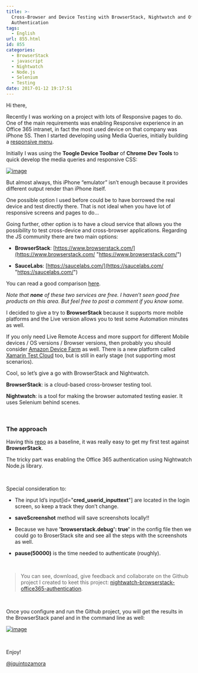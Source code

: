 ```yaml
---
title: >-
  Cross-Browser and Device Testing with BrowserStack, Nightwatch and Office 365
  Authentication
tags:
  - English
url: 855.html
id: 855
categories:
  - BrowserStack
  - javascript
  - Nightwatch
  - Node.js
  - Selenium
  - Testing
date: 2017-01-12 19:17:51
---
```


Hi there,

Recently I was working on a project with lots of Responsive pages to do. One of the main requirements was enabling Responsive experience in an Office 365 intranet, in fact the most used device on that company was iPhone 5S. Then I started developing using Media Queries, initially building a [responsive menu](https://github.com/jquintozamora/react-responsive-menu-component). 

Initially I was using the **Toogle Device Toolbar** of **Chrome Dev Tools** to quick develop the media queries and responsive CSS:

[![image](https://blog.josequinto.com/wp-content/uploads/2017/01/image_thumb.png "image")](https://blog.josequinto.com/wp-content/uploads/2017/01/image.png)

But almost always, this iPhone “emulator” isn’t enough because it provides different output render than iPhone itself.

One possible option I used before could be to have borrowed the real device and test directly there. That is not ideal when you have lot of responsive screens and pages to do… 

Going further, other option is to have a cloud service that allows you the possibility to test cross-device and cross-browser applications. Regarding the JS community there are two main options: 

- **BrowserStack**: [https://www.browserstack.com/](https://www.browserstack.com/ "https://www.browserstack.com/")

- **SauceLabs**: [https://saucelabs.com/](https://saucelabs.com/ "https://saucelabs.com/")

You can read a good comparison [here](http://www.analyzo.com/product-comparisons/170/Browserstack/697/Sauce-Labs/690). 

_Note that **none** of these two services are free. I haven’t seen good free products on this area. But feel free to post a comment if you know some._

I decided to give a try to **BrowserStack** because it supports more mobile platforms and the Live version allows you to test some Automation minutes as well.

If you only need Live Remote Access and more support for different Mobile devices / OS versions / Browser versions, then probably you should consider [Amazon Device Farm](https://aws.amazon.com/device-farm/ "https://aws.amazon.com/device-farm/") as well. There is a new platform called [Xamarin Test Cloud](https://testcloud.xamarin.com/register) too, but is still in early stage (not supporting most scenarios).

Cool, so let’s give a go with BrowserStack and Nightwatch.

**BrowserStack**: is a cloud-based cross-browser testing tool.

**Nightwatch**: is a tool for making the browser automated testing easier. It uses Selenium behind scenes.

&nbsp;

### The approach

Having this [repo](https://github.com/browserstack/nightwatch-browserstack) as a baseline, it was really easy to get my first test against **BrowserStack**.

The tricky part was enabling the Office 365 authentication using Nightwatch Node.js library.
<script src="https://gist.github.com/jquintozamora/15e80e099fd047a21ce1ea97745059fb.js"></script> 

&nbsp;

Special consideration to:

- The input Id’s input[id="**cred_userid_inputtext**"] are located in the login screen, so keep a track they don’t change.

- **saveScreenshot** method will save screenshots locally!!

- Because we have **'browserstack.debug': true'** in the config file then we could go to BroserStack site and see all the steps with the screenshots as well.

- **pause(50000)** is the time needed to authenticate (roughly).

&nbsp;
 > You can see, download, give feedback and collaborate on the Github project I created to keet this project: [nightwatch-browserstack-office365-authentication](https://github.com/jquintozamora/nightwatch-browserstack-office365-authentication "https://github.com/jquintozamora/nightwatch-browserstack-office365-authentication"). 

&nbsp;

Once you configure and run the Github project, you will get the results in the BrowserStack panel and in the command line as well: 

[![image](https://blog.josequinto.com/wp-content/uploads/2017/01/image_thumb-1.png "image")](https://blog.josequinto.com/wp-content/uploads/2017/01/image-1.png)

&nbsp;

Enjoy!

[@jquintozamora](https://twitter.com/jquintozamora)